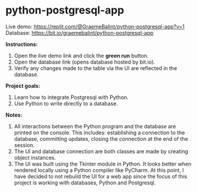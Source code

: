 # python-postgresql-app
Live demo: https://replit.com/@GraemeBalint/python-postgresql-app?v=1
Database: https://bit.io/graemebalint/python-postgresql-app


**Instructions:**

1. Open the live demo link and click the **green run** button. 
2. Open the database link (opens database hosted by bit.io).
3. Verify any changes made to the table via the UI are reflected in the database.

**Project goals:**

1. Learn how to integrate Postgresql with Python.
2. Use Python to write directly to a database.

**Notes:**

1. All interactions between the Python program and the database are printed on the console. This includes: establishing a connection to the database, committing updates, closing the connection at the end of the session. 
2. The UI and database connection are both classes are made by creating object instances.
3. The UI was built using the Tkinter module in Python. It looks better when rendered locally using a Python compiler like PyCharm. At this point, I have decided to not rebuild the UI for a web app since the focus of this project is working with databases, Python and Postgresql.

